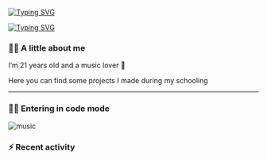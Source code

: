 [![Typing SVG](https://readme-typing-svg.demolab.com?font=Fira+Code&size=20&weight=600&pause=1000&color=000000&vCenter=true&repeat=false&random=false&width=435&lines=C%C3%A9leste)](https://git.io/typing-svg)

[![Typing SVG](https://readme-typing-svg.demolab.com?font=Fira+Code&size=18&duration=5000&pause=700&color=000000&vCenter=true&random=false&width=435&lines=Student;Full+stack+developer;Web+designer)](https://git.io/typing-svg)

### 🤙🏻 A little about me
I’m 21 years old and a music lover 🤩

Here you can find some projects I made during my schooling

<!--START_SECTION:early_night-->
<!--END_SECTION:early_night-->

---

### 👩‍💻 Entering in code mode
![music](https://github.com/Cxlxst/Cxlxst/assets/98654036/27a51f53-7b91-4047-8b94-632764f767b3)


<!-- **🔧 Technical stack** -->

### ⚡ Recent activity
<!--START_SECTION:activity-->
<!--END_SECTION:activity-->


<!--START_SECTION:waka_data-->
<!--END_SECTION:waka_data-->
